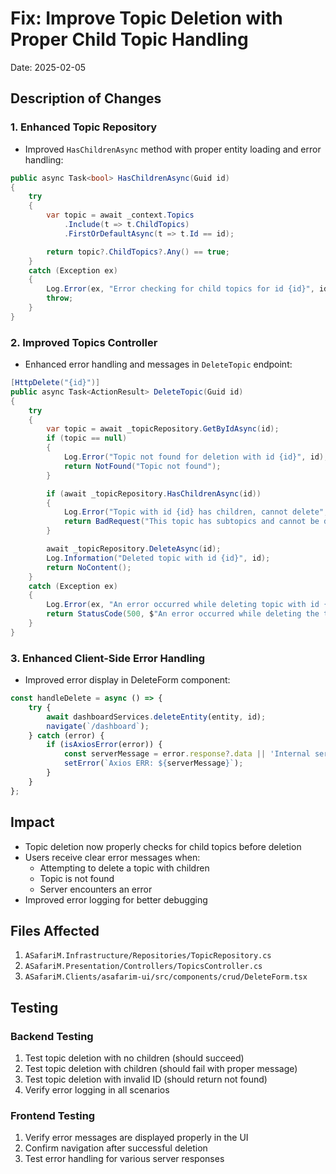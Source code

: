 # Fix: Improve Topic Deletion with Proper Child Topic Handling

Date: 2025-02-05

## Description of Changes

### 1. Enhanced Topic Repository
- Improved `HasChildrenAsync` method with proper entity loading and error handling:
```csharp
public async Task<bool> HasChildrenAsync(Guid id)
{
    try
    {
        var topic = await _context.Topics
            .Include(t => t.ChildTopics)
            .FirstOrDefaultAsync(t => t.Id == id);

        return topic?.ChildTopics?.Any() == true;
    }
    catch (Exception ex)
    {
        Log.Error(ex, "Error checking for child topics for id {id}", id);
        throw;
    }
}
```

### 2. Improved Topics Controller
- Enhanced error handling and messages in `DeleteTopic` endpoint:
```csharp
[HttpDelete("{id}")]
public async Task<ActionResult> DeleteTopic(Guid id)
{
    try
    {
        var topic = await _topicRepository.GetByIdAsync(id);
        if (topic == null)
        {
            Log.Error("Topic not found for deletion with id {id}", id);
            return NotFound("Topic not found");
        }

        if (await _topicRepository.HasChildrenAsync(id))
        {
            Log.Error("Topic with id {id} has children, cannot delete", id);
            return BadRequest("This topic has subtopics and cannot be deleted. Please remove or reassign the subtopics first.");
        }

        await _topicRepository.DeleteAsync(id);
        Log.Information("Deleted topic with id {id}", id);
        return NoContent();
    }
    catch (Exception ex)
    {
        Log.Error(ex, "An error occurred while deleting topic with id {id}. Error: {Error}", id, ex.Message);
        return StatusCode(500, $"An error occurred while deleting the topic: {ex.Message}");
    }
}
```

### 3. Enhanced Client-Side Error Handling
- Improved error display in DeleteForm component:
```typescript
const handleDelete = async () => {
    try {
        await dashboardServices.deleteEntity(entity, id);
        navigate(`/dashboard`);
    } catch (error) {
        if (isAxiosError(error)) {
            const serverMessage = error.response?.data || 'Internal server error';
            setError(`Axios ERR: ${serverMessage}`);
        }
    }
};
```

## Impact
- Topic deletion now properly checks for child topics before deletion
- Users receive clear error messages when:
  - Attempting to delete a topic with children
  - Topic is not found
  - Server encounters an error
- Improved error logging for better debugging

## Files Affected
1. `ASafariM.Infrastructure/Repositories/TopicRepository.cs`
2. `ASafariM.Presentation/Controllers/TopicsController.cs`
3. `ASafariM.Clients/asafarim-ui/src/components/crud/DeleteForm.tsx`

## Testing
### Backend Testing
1. Test topic deletion with no children (should succeed)
2. Test topic deletion with children (should fail with proper message)
3. Test topic deletion with invalid ID (should return not found)
4. Verify error logging in all scenarios

### Frontend Testing
1. Verify error messages are displayed properly in the UI
2. Confirm navigation after successful deletion
3. Test error handling for various server responses
